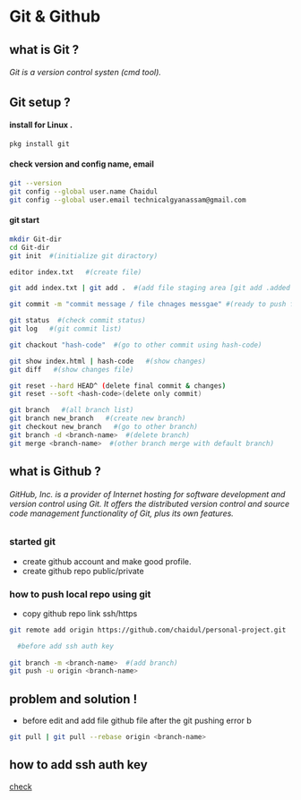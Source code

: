 # Git & Github

## what is Git ?
###### Git is a version control systen (cmd tool).

## Git setup ?
#### install for Linux .
```bash
pkg install git
```
#### check version and config name, email
```bash
git --version
git config --global user.name Chaidul
git config --global user.email technicalgyanassam@gmail.com
```
#### git start
```bash
mkdir Git-dir
cd Git-dir
git init  #(initialize git diractory)

editor index.txt   #(create file)

git add index.txt | git add .  #(add file staging area [git add .added all file])

git commit -m "commit message / file chnages messgae" #(ready to push file)

git status  #(check commit status)
git log   #(git commit list)

git chackout "hash-code"  #(go to other commit using hash-code)

git show index.html | hash-code   #(show changes)
git diff   #(show changes file)

git reset --hard HEAD^ (delete final commit & changes)
git reset --soft <hash-code>(delete only commit)

git branch   #(all branch list)
git branch new_branch   #(create new branch)
git checkout new_branch   #(go to other branch)
git branch -d <branch-name>  #(delete branch)
git merge <branch-name>  #(other branch merge with default branch)


```
## what is Github ?
 ###### GitHub, Inc. is a provider of Internet hosting for software development and version control using Git. It offers the distributed version control and source code management functionality of Git, plus its own features.

### started git
 - create github account and make good profile.
 - create github repo public/private

### how to push local repo using git
 - copy github repo link ssh/https

```bash
git remote add origin https://github.com/chaidul/personal-project.git   #(add remote link, origin is alias name)

  #before add ssh auth key
  
git branch -m <branch-name>  #(add branch)
git push -u origin <branch-name>

```

## problem and solution !

- before edit and add file github file after the git pushing error b
```bash
git pull | git pull --rebase origin <branch-name>

```

## how to add ssh auth key
[check](https://github.com/chaidul/learning-practice/blob/master/git-github/add-ssh.md)



 
 
